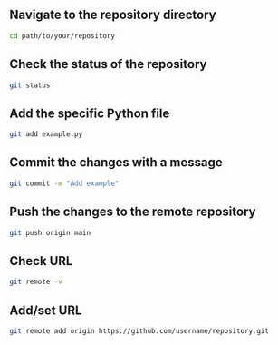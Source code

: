 ## Navigate to the repository directory

```sh
cd path/to/your/repository
```
## Check the status of the repository

```sh
git status
```

## Add the specific Python file

```sh
git add example.py
```

## Commit the changes with a message

```sh
git commit -m "Add example"
```

## Push the changes to the remote repository

```sh
git push origin main
```

## Check URL

```sh
git remote -v
```


## Add/set URL

```sh
git remote add origin https://github.com/username/repository.git
```
